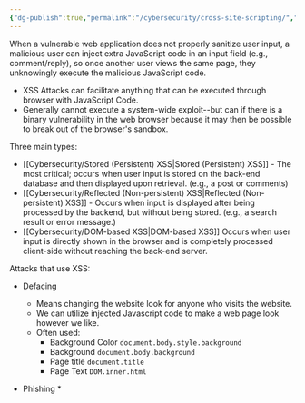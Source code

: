 ```yaml
---
{"dg-publish":true,"permalink":"/cybersecurity/cross-site-scripting/","tags":["XSS",null]}
---
```



When a vulnerable web application does not properly sanitize user input, a malicious user can inject extra JavaScript code in an input field (e.g., comment/reply), so once another user views the same page, they unknowingly execute the malicious JavaScript code.

* XSS Attacks can facilitate anything that can be executed through browser with JavaScript Code.
* Generally cannot execute a system-wide exploit--but can if there is a binary vulnerability in the web browser because it may then be possible to break out of the browser's sandbox.

Three main types:
* [[Cybersecurity/Stored (Persistent) XSS\|Stored (Persistent) XSS]] - The most critical; occurs when user input is stored on the back-end database and then displayed upon retrieval.  (e.g., a post or comments)
* [[Cybersecurity/Reflected (Non-persistent) XSS\|Reflected (Non-persistent) XSS]] - Occurs when input is displayed after being processed by the backend, but without being stored.  (e.g., a search result or error message.)
* [[Cybersecurity/DOM-based XSS\|DOM-based XSS]] Occurs when user input is directly shown in the browser and is completely processed client-side without reaching the back-end server.

Attacks that use XSS:

* Defacing
	* Means changing the website look for anyone who visits the website.
	* We can utilize injected Javascript code to make a web page look however we like.
	* Often used:
		* Background Color ``` document.body.style.background ```
		* Background ``` document.body.background ```
		* Page title ``` document.title ```
		* Page Text ``` DOM.inner.html ```

* Phishing
	* 